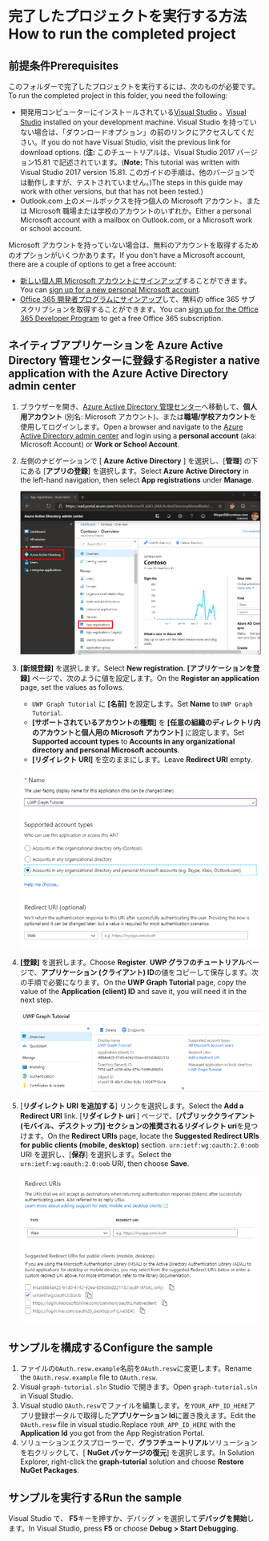 # <a name="how-to-run-the-completed-project"></a><span data-ttu-id="a18ad-101">完了したプロジェクトを実行する方法</span><span class="sxs-lookup"><span data-stu-id="a18ad-101">How to run the completed project</span></span>

## <a name="prerequisites"></a><span data-ttu-id="a18ad-102">前提条件</span><span class="sxs-lookup"><span data-stu-id="a18ad-102">Prerequisites</span></span>

<span data-ttu-id="a18ad-103">このフォルダーで完了したプロジェクトを実行するには、次のものが必要です。</span><span class="sxs-lookup"><span data-stu-id="a18ad-103">To run the completed project in this folder, you need the following:</span></span>

- <span data-ttu-id="a18ad-104">開発用コンピューターにインストールされている[Visual Studio](https://visualstudio.microsoft.com/vs/) 。</span><span class="sxs-lookup"><span data-stu-id="a18ad-104">[Visual Studio](https://visualstudio.microsoft.com/vs/) installed on your development machine.</span></span> <span data-ttu-id="a18ad-105">Visual Studio を持っていない場合は、「ダウンロードオプション」の前のリンクにアクセスしてください。</span><span class="sxs-lookup"><span data-stu-id="a18ad-105">If you do not have Visual Studio, visit the previous link for download options.</span></span> <span data-ttu-id="a18ad-106">(**注:** このチュートリアルは、Visual Studio 2017 バージョン15.81 で記述されています。</span><span class="sxs-lookup"><span data-stu-id="a18ad-106">(**Note:** This tutorial was written with Visual Studio 2017 version 15.81.</span></span> <span data-ttu-id="a18ad-107">このガイドの手順は、他のバージョンでは動作しますが、テストされていません。)</span><span class="sxs-lookup"><span data-stu-id="a18ad-107">The steps in this guide may work with other versions, but that has not been tested.)</span></span>
- <span data-ttu-id="a18ad-108">Outlook.com 上のメールボックスを持つ個人の Microsoft アカウント、または Microsoft 職場または学校のアカウントのいずれか。</span><span class="sxs-lookup"><span data-stu-id="a18ad-108">Either a personal Microsoft account with a mailbox on Outlook.com, or a Microsoft work or school account.</span></span>

<span data-ttu-id="a18ad-109">Microsoft アカウントを持っていない場合は、無料のアカウントを取得するためのオプションがいくつかあります。</span><span class="sxs-lookup"><span data-stu-id="a18ad-109">If you don't have a Microsoft account, there are a couple of options to get a free account:</span></span>

- <span data-ttu-id="a18ad-110">[新しい個人用 Microsoft アカウントにサインアップ](https://signup.live.com/signup?wa=wsignin1.0&rpsnv=12&ct=1454618383&rver=6.4.6456.0&wp=MBI_SSL_SHARED&wreply=https://mail.live.com/default.aspx&id=64855&cbcxt=mai&bk=1454618383&uiflavor=web&uaid=b213a65b4fdc484382b6622b3ecaa547&mkt=E-US&lc=1033&lic=1)することができます。</span><span class="sxs-lookup"><span data-stu-id="a18ad-110">You can [sign up for a new personal Microsoft account](https://signup.live.com/signup?wa=wsignin1.0&rpsnv=12&ct=1454618383&rver=6.4.6456.0&wp=MBI_SSL_SHARED&wreply=https://mail.live.com/default.aspx&id=64855&cbcxt=mai&bk=1454618383&uiflavor=web&uaid=b213a65b4fdc484382b6622b3ecaa547&mkt=E-US&lc=1033&lic=1).</span></span>
- <span data-ttu-id="a18ad-111">[Office 365 開発者プログラムにサインアップ](https://developer.microsoft.com/office/dev-program)して、無料の office 365 サブスクリプションを取得することができます。</span><span class="sxs-lookup"><span data-stu-id="a18ad-111">You can [sign up for the Office 365 Developer Program](https://developer.microsoft.com/office/dev-program) to get a free Office 365 subscription.</span></span>

## <a name="register-a-native-application-with-the-azure-active-directory-admin-center"></a><span data-ttu-id="a18ad-112">ネイティブアプリケーションを Azure Active Directory 管理センターに登録する</span><span class="sxs-lookup"><span data-stu-id="a18ad-112">Register a native application with the Azure Active Directory admin center</span></span>

1. <span data-ttu-id="a18ad-113">ブラウザーを開き、[Azure Active Directory 管理センター](https://aad.portal.azure.com)へ移動して、**個人用アカウント** (別名: Microsoft アカウント)、または**職場/学校アカウント**を使用してログインします。</span><span class="sxs-lookup"><span data-stu-id="a18ad-113">Open a browser and navigate to the [Azure Active Directory admin center](https://aad.portal.azure.com) and login using a **personal account** (aka: Microsoft Account) or **Work or School Account**.</span></span>

1. <span data-ttu-id="a18ad-114">左側のナビゲーションで [ **Azure Active Directory** ] を選択し、[**管理**] の下にある [**アプリの登録**] を選択します。</span><span class="sxs-lookup"><span data-stu-id="a18ad-114">Select **Azure Active Directory** in the left-hand navigation, then select **App registrations** under **Manage**.</span></span>

    ![<span data-ttu-id="a18ad-115">アプリの登録のスクリーンショット</span><span class="sxs-lookup"><span data-stu-id="a18ad-115">A screenshot of the App registrations</span></span> ](/tutorial/images/aad-portal-app-registrations.png)

1. <span data-ttu-id="a18ad-116">**[新規登録]** を選択します。</span><span class="sxs-lookup"><span data-stu-id="a18ad-116">Select **New registration**.</span></span> <span data-ttu-id="a18ad-117">**[アプリケーションを登録]** ページで、次のように値を設定します。</span><span class="sxs-lookup"><span data-stu-id="a18ad-117">On the **Register an application** page, set the values as follows.</span></span>

    - <span data-ttu-id="a18ad-118">`UWP Graph Tutorial` に **[名前]** を設定します。</span><span class="sxs-lookup"><span data-stu-id="a18ad-118">Set **Name** to `UWP Graph Tutorial`.</span></span>
    - <span data-ttu-id="a18ad-119">**[サポートされているアカウントの種類]** を **[任意の組織のディレクトリ内のアカウントと個人用の Microsoft アカウント]** に設定します。</span><span class="sxs-lookup"><span data-stu-id="a18ad-119">Set **Supported account types** to **Accounts in any organizational directory and personal Microsoft accounts**.</span></span>
    - <span data-ttu-id="a18ad-120">**[リダイレクト URI]** を空のままにします。</span><span class="sxs-lookup"><span data-stu-id="a18ad-120">Leave **Redirect URI** empty.</span></span>

    ![[アプリケーションの登録] ページのスクリーンショット](/tutorial/images/aad-register-an-app.png)

1. <span data-ttu-id="a18ad-122">**[登録]** を選択します。</span><span class="sxs-lookup"><span data-stu-id="a18ad-122">Choose **Register**.</span></span> <span data-ttu-id="a18ad-123">**UWP グラフのチュートリアル**ページで、**アプリケーション (クライアント) ID**の値をコピーして保存します。次の手順で必要になります。</span><span class="sxs-lookup"><span data-stu-id="a18ad-123">On the **UWP Graph Tutorial** page, copy the value of the **Application (client) ID** and save it, you will need it in the next step.</span></span>

    ![新しいアプリの登録のアプリケーション ID のスクリーンショット](/tutorial/images/aad-application-id.png)

1. <span data-ttu-id="a18ad-125">[**リダイレクト URI を追加する**] リンクを選択します。</span><span class="sxs-lookup"><span data-stu-id="a18ad-125">Select the **Add a Redirect URI** link.</span></span> <span data-ttu-id="a18ad-126">[**リダイレクト uri** ] ページで、[**パブリッククライアント (モバイル、デスクトップ)] セクションの推奨されるリダイレクト uri**を見つけます。</span><span class="sxs-lookup"><span data-stu-id="a18ad-126">On the **Redirect URIs** page, locate the **Suggested Redirect URIs for public clients (mobile, desktop)** section.</span></span> <span data-ttu-id="a18ad-127">`urn:ietf:wg:oauth:2.0:oob` URI を選択し、[**保存**] を選択します。</span><span class="sxs-lookup"><span data-stu-id="a18ad-127">Select the `urn:ietf:wg:oauth:2.0:oob` URI, then choose **Save**.</span></span>

    ![リダイレクト Uri ページのスクリーンショット](/tutorial/images/aad-redirect-uris.png)

## <a name="configure-the-sample"></a><span data-ttu-id="a18ad-129">サンプルを構成する</span><span class="sxs-lookup"><span data-stu-id="a18ad-129">Configure the sample</span></span>

1. <span data-ttu-id="a18ad-130">ファイルの`OAuth.resw.example`名前を`OAuth.resw`に変更します。</span><span class="sxs-lookup"><span data-stu-id="a18ad-130">Rename the `OAuth.resw.example` file to `OAuth.resw`.</span></span>
1. <span data-ttu-id="a18ad-131">Visual `graph-tutorial.sln` Studio で開きます。</span><span class="sxs-lookup"><span data-stu-id="a18ad-131">Open `graph-tutorial.sln` in Visual Studio.</span></span>
1. <span data-ttu-id="a18ad-132">Visual studio `OAuth.resw`でファイルを編集します。を`YOUR_APP_ID_HERE`アプリ登録ポータルで取得した**アプリケーション Id**に置き換えます。</span><span class="sxs-lookup"><span data-stu-id="a18ad-132">Edit the `OAuth.resw` file in visual studio.Replace `YOUR_APP_ID_HERE` with the **Application Id** you got from the App Registration Portal.</span></span>
1. <span data-ttu-id="a18ad-133">ソリューションエクスプローラーで、**グラフチュートリアル**ソリューションを右クリックして、[ **NuGet パッケージの復元**] を選択します。</span><span class="sxs-lookup"><span data-stu-id="a18ad-133">In Solution Explorer, right-click the **graph-tutorial** solution and choose **Restore NuGet Packages**.</span></span>

## <a name="run-the-sample"></a><span data-ttu-id="a18ad-134">サンプルを実行する</span><span class="sxs-lookup"><span data-stu-id="a18ad-134">Run the sample</span></span>

<span data-ttu-id="a18ad-135">Visual Studio で、 **F5**キーを押すか、デバッグ > を選択して**デバッグを開始**します。</span><span class="sxs-lookup"><span data-stu-id="a18ad-135">In Visual Studio, press **F5** or choose **Debug > Start Debugging**.</span></span>
